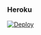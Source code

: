 ### Heroku
[![Deploy](https://www.herokucdn.com/deploy/button.svg)](https://heroku.com/deploy?template=https://github.com/Sasukedem/SuperDP)
